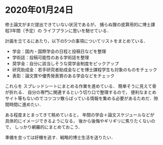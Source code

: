 # 2020年01月24日 

修士論文がまだ提出できていない状況であるが，
捕らぬ狸の皮算用的に博士課程3年間（予定）の
ライフプランに思いを馳せている．


計画を立てるにあたり，以下の5つの事項についてリストをまとめている．


* 学会：国内・国際学会の日程と投稿日などを整理
* 学術誌：投稿可能性のある学術誌を整理
* 奨学金：自分に該当しそうな奨学金制度をピックアップ
* 研究助成金：若手研究者助成金などを博士課程学生も対象のものをチェック
* 表彰：論文賞や優秀発表賞のある学会などをチェック

これらを
スプレッドシートにまとめる作業を進めている．
簡単そうに見えて骨が折れる．
自分の専門に関連するという切り口で整理するので，
便利なまとめサイト等もないのでコツコツ散らばっている情報を集める必要があるためだ．隙間時間に進めたい．



ある程度まとまってきて眺めていると，
年間の学会＋論文スケジュールなどが具体的にイメージできるようになる，
後から後悔やギリギリに焦りたくないので，
しっかり網羅的にまとめておこう．


準備を怠っては好機を逃す．戦略的博士生活を送りたい．